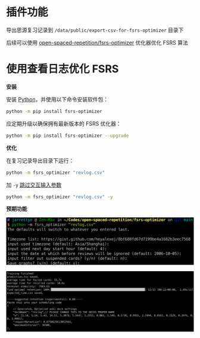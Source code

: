 # 插件功能

导出思源复习记录到 `/data/public/export-csv-for-fsrs-optimizer` 目录下

后续可以使用 [open-spaced-repetition/fsrs-optimizer](https://github.com/open-spaced-repetition/fsrs-optimizer) 优化器优化 FSRS 算法

# 使用查看日志优化 FSRS

**安装**

安装 [Python](https://www.python.org/downloads/)，并使用以下命令安装软件包：

```sh
python -m pip install fsrs-optimizer
```

应定期升级以确保拥有最新版本的 FSRS 优化器：

```sh
python -m pip install fsrs-optimizer --upgrade
```

**优化**

在复习记录导出目录下运行：

```sh
python -m fsrs_optimizer "revlog.csv"
```

加 `-y` [跳过交互输入参数](https://github.com/open-spaced-repetition/fsrs-optimizer/issues/13#issuecomment-1670571816)

```sh
python -m fsrs_optimizer "revlog.csv" -y
```


**预期功能**

![预期功能-参数输入](./public//image-1.png)

![预期功能-训练成功](./public//image-2.png)